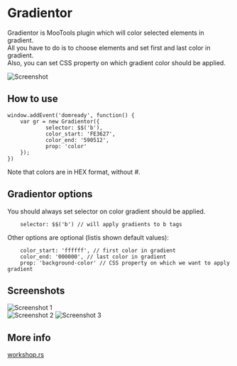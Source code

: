 Gradientor
==========

Gradientor is MooTools plugin which will color selected elements in gradient.<br />
All you have to do is to choose elements and set first and last color in gradient.<br />
Also, you can set CSS property on which gradient color should be applied.<br />

![Screenshot](http://workshop.rs/projects/gradientor/gradientor.png)

How to use
----------

	window.addEvent('domready', function() {
		var gr = new Gradientor({
				selector: $$('b'),
				color_start: 'FE3627', 
				color_end: '590512',
				prop: 'color'
		});	
	})

	
Note that colors are in HEX format, without #.

Gradientor options
------------------

You should always set selector on color gradient should be applied.

		selector: $$('b') // will apply gradients to b tags
	
Other options are optional (listis shown default values):

		color_start: 'ffffff', // first color in gradient
		color_end: '000000', // last color in gradient
		prop: 'background-color' // CSS property on which we want to apply gradient
	
Screenshots
-----------

![Screenshot 1](http://workshop.rs/projects/gradientor/gradientor.png)	
![Screenshot 2](http://workshop.rs/projects/gradientor/gradientor2.png)	
![Screenshot 3](http://workshop.rs/projects/gradientor/gradientor3.png)	
		
More info
---------
<a href="http://workshop.rs">workshop.rs</a>